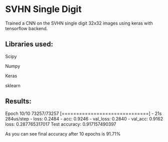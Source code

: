 # SVHN Single Digit

Trained a CNN on the SVHN single digit 32x32 images using keras with tensorflow backend.

## Libraries used:
Scipy

Numpy

Keras

sklearn


## Results:
Epoch 10/10
73257/73257 [==============================] - 21s 284us/step - loss: 0.2484 - acc: 0.9246 - val_loss: 0.2840 - val_acc: 0.9162
loss: 0.287765317017
Test accuracy: 0.917157490397

As you can see final accuracy after 10 epochs is 91.71%


